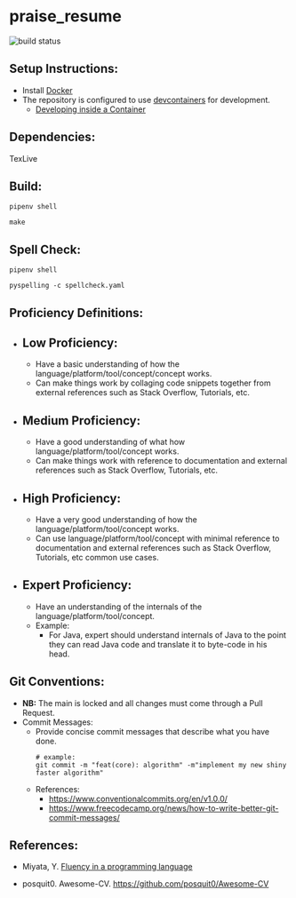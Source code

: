 # praise_resume

![build status](https://github.com/praisetompane/praise_resume/actions/workflows/praise_resume.yaml/badge.svg) <br>

## Setup Instructions:
- Install [Docker](https://docs.docker.com/get-started/)
- The repository is configured to use [devcontainers](https://containers.dev) for development.
    - [Developing inside a Container](https://code.visualstudio.com/docs/devcontainers/containers)

## Dependencies:
TexLive

## Build:

```shell
pipenv shell
```

```shell
make
```

## Spell Check:
```shell
pipenv shell
```

```shell
pyspelling -c spellcheck.yaml
```

## Proficiency Definitions:
- ## Low Proficiency: 
    - Have a basic understanding of how the language/platform/tool/concept/concept works.
    - Can make things work by collaging code snippets together from external references such as Stack Overflow, Tutorials, etc.

- ## Medium Proficiency: 
    - Have a good understanding of what how language/platform/tool/concept works.
    - Can make things work with reference to documentation and external references such as Stack Overflow, Tutorials, etc.

- ## High Proficiency: 
    - Have a very good understanding of how the language/platform/tool/concept works.
    - Can use language/platform/tool/concept with minimal reference to documentation and external references such as Stack Overflow, Tutorials, etc common use cases.

- ## Expert Proficiency: 
    - Have an understanding of the internals of the language/platform/tool/concept.
    - Example:
        - For Java, expert should understand internals of Java to the point they can read Java code and translate it to byte-code in his head.

## Git Conventions:
- **NB:** The main is locked and all changes must come through a Pull Request.
- Commit Messages:
    - Provide concise commit messages that describe what you have done.
        ```shell
        # example:
        git commit -m "feat(core): algorithm" -m"implement my new shiny faster algorithm"
        ```
    - References:
        - https://www.conventionalcommits.org/en/v1.0.0/
        - https://www.freecodecamp.org/news/how-to-write-better-git-commit-messages/

## References:
- Miyata, Y. [Fluency in a programming language](https://www.quora.com/What-level-of-fluency-in-a-programming-language-do-you-associate-with-labels-like-proficient-rudimentary-and-the-like)

- posquit0. Awesome-CV. https://github.com/posquit0/Awesome-CV

